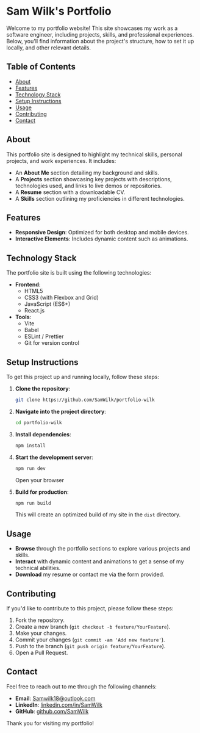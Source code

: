 # Sam Wilk's Portfolio

Welcome to my portfolio website! This site showcases my work as a software engineer, including projects, skills, and professional experiences. Below, you'll find information about the project's structure, how to set it up locally, and other relevant details.

## Table of Contents

- [About](#about)
- [Features](#features)
- [Technology Stack](#technology-stack)
- [Setup Instructions](#setup-instructions)
- [Usage](#usage)
- [Contributing](#contributing)
- [Contact](#contact)

## About

This portfolio site is designed to highlight my technical skills, personal projects, and work experiences. It includes:

- An **About Me** section detailing my background and skills.
- A **Projects** section showcasing key projects with descriptions, technologies used, and links to live demos or repositories.
- A **Resume** section with a downloadable CV.
- A **Skills** section outlining my proficiencies in different technologies.

## Features

- **Responsive Design**: Optimized for both desktop and mobile devices.
- **Interactive Elements**: Includes dynamic content such as animations.

## Technology Stack

The portfolio site is built using the following technologies:

- **Frontend**:
  - HTML5
  - CSS3 (with Flexbox and Grid)
  - JavaScript (ES6+)
  - React.js
- **Tools**:
  - Vite
  - Babel
  - ESLint / Prettier
  - Git for version control

## Setup Instructions

To get this project up and running locally, follow these steps:

1. **Clone the repository**:

   ```bash
   git clone https://github.com/SamWilk/portfolio-wilk
   ```

2. **Navigate into the project directory**:

   ```bash
   cd portfolio-wilk
   ```

3. **Install dependencies**:

   ```bash
   npm install
   ```

4. **Start the development server**:

   ```bash
   npm run dev
   ```

   Open your browser

5. **Build for production**:
   ```bash
   npm run build
   ```
   This will create an optimized build of my site in the `dist` directory.

## Usage

- **Browse** through the portfolio sections to explore various projects and skills.
- **Interact** with dynamic content and animations to get a sense of my technical abilities.
- **Download** my resume or contact me via the form provided.

## Contributing

If you'd like to contribute to this project, please follow these steps:

1. Fork the repository.
2. Create a new branch (`git checkout -b feature/YourFeature`).
3. Make your changes.
4. Commit your changes (`git commit -am 'Add new feature'`).
5. Push to the branch (`git push origin feature/YourFeature`).
6. Open a Pull Request.

## Contact

Feel free to reach out to me through the following channels:

- **Email**: [Samwilk18@outlook.com](mailto:samwilk18@outlook.com)
- **LinkedIn**: [linkedin.com/in/SamWilk](https://www.linkedin.com/in/sam-wilk-a66314210/)
- **GitHub**: [github.com/SamWilk](https://github.com/SamWilk)

Thank you for visiting my portfolio!
